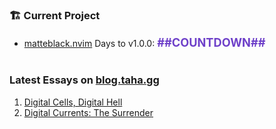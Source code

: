 ### 🏗 Current Project

- [matteblack.nvim](https://github.com/tahayvr/matteblack.nvim) Days to v1.0.0: <span id="countdown" style="font-size:1.3em; color:#6e40c9; font-weight:bold">##COUNTDOWN##</span>

#

### Latest Essays on [blog.taha.gg](https://blog.taha.gg)

1. <a href='https://blog.taha.gg/essays/digital-cells-digital-hell'>Digital Cells, Digital Hell</a>
2. <a href='https://blog.taha.gg/essays/digital-currents-the-surrender'>Digital Currents: The Surrender</a>

<!--
badges: https://devicon.dev/
Emoji cheatsheet: https://www.webfx.com/tools/emoji-cheat-sheet/
-->
